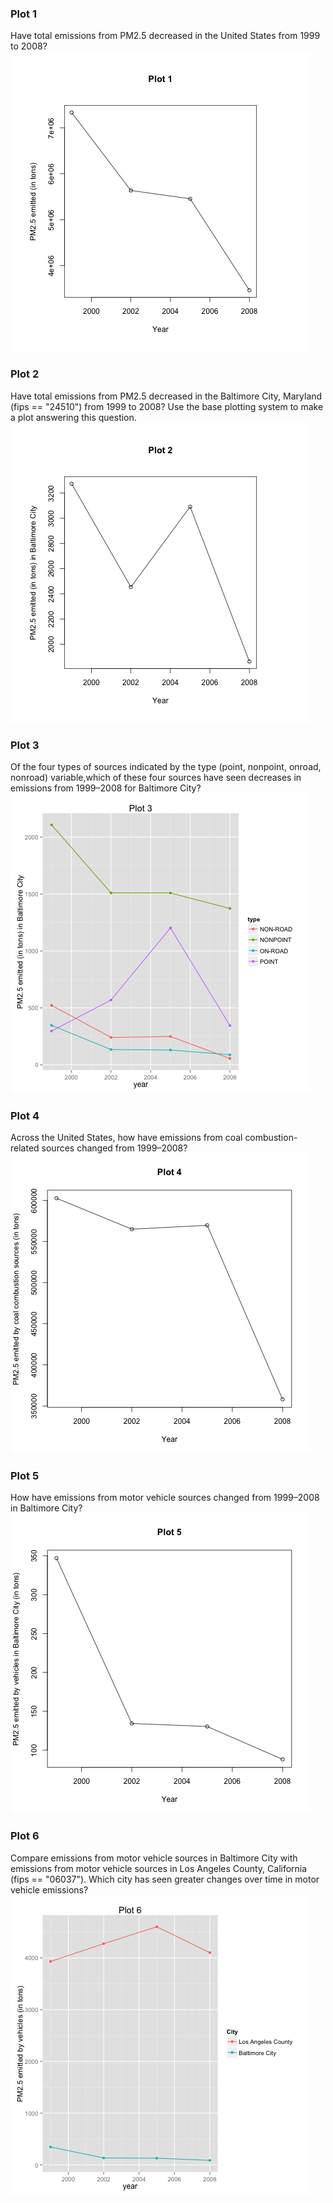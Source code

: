 ### Plot 1
Have total emissions from PM2.5 decreased in the United States from 1999 to 2008? 
!["Plot 1"](plot1.png)

### Plot 2
Have total emissions from PM2.5 decreased in the Baltimore City, Maryland (fips == "24510") from 1999 to 2008? Use the base plotting system to make a plot answering this question.
!["Plot 2"](plot2.png)

### Plot 3
Of the four types of sources indicated by the type (point, nonpoint, onroad, nonroad) variable,which of these four sources have seen decreases in emissions from 1999–2008 for Baltimore City?
!["Plot 3"](plot3.png)

### Plot 4
Across the United States, how have emissions from coal combustion-related sources changed from 1999–2008?
!["Plot 4"](plot4.png)

### Plot 5
How have emissions from motor vehicle sources changed from 1999–2008 in Baltimore City?
!["Plot 5"](plot5.png)

### Plot 6
Compare emissions from motor vehicle sources in Baltimore City with emissions from motor vehicle sources in Los Angeles County, California (fips == "06037"). Which city has seen greater changes over time in motor vehicle emissions?
!["Plot 6"](plot6.png)